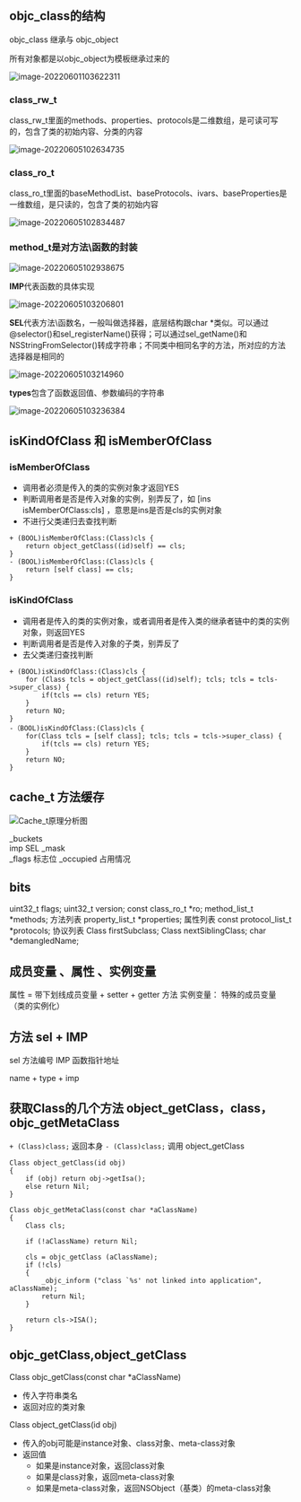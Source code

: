 ## objc_class的结构

objc_class 继承与 objc_object

所有对象都是以objc_object为模板继承过来的

![image-20220601103622311](http://xingyajie.oss-cn-hangzhou.aliyuncs.com/uPic/image-20220601103622311.png)

### class_rw_t

class_rw_t里面的methods、properties、protocols是二维数组，是可读可写的，包含了类的初始内容、分类的内容

![image-20220605102634735](http://xingyajie.oss-cn-hangzhou.aliyuncs.com/uPic/image-20220605102634735.png)

### class_ro_t

class_ro_t里面的baseMethodList、baseProtocols、ivars、baseProperties是一维数组，是只读的，包含了类的初始内容

![image-20220605102834487](http://xingyajie.oss-cn-hangzhou.aliyuncs.com/uPic/image-20220605102834487.png)

### method_t是对方法\函数的封装

![image-20220605102938675](http://xingyajie.oss-cn-hangzhou.aliyuncs.com/uPic/image-20220605102938675.png)

**IMP**代表函数的具体实现

![image-20220605103206801](http://xingyajie.oss-cn-hangzhou.aliyuncs.com/uPic/image-20220605103206801.png)

**SEL**代表方法\函数名，一般叫做选择器，底层结构跟char *类似。可以通过@selector()和sel_registerName()获得；可以通过sel_getName()和NSStringFromSelector()转成字符串；不同类中相同名字的方法，所对应的方法选择器是相同的

![image-20220605103214960](http://xingyajie.oss-cn-hangzhou.aliyuncs.com/uPic/image-20220605103214960.png)

**types**包含了函数返回值、参数编码的字符串

![image-20220605103236384](http://xingyajie.oss-cn-hangzhou.aliyuncs.com/uPic/image-20220605103236384.png)

## isKindOfClass 和 isMemberOfClass

### **isMemberOfClass**

- 调用者必须是传入的类的实例对象才返回YES
- 判断调用者是否是传入对象的实例，别弄反了，如 [ins isMemberOfClass:cls] ，意思是ins是否是cls的实例对象
- 不进行父类递归去查找判断

```
+ (BOOL)isMemberOfClass:(Class)cls {
    return object_getClass((id)self) == cls;
}
- (BOOL)isMemberOfClass:(Class)cls {
    return [self class] == cls;
}
```

### **isKindOfClass**

- 调用者是传入的类的实例对象，或者调用者是传入类的继承者链中的类的实例对象，则返回YES
- 判断调用者是否是传入对象的子类，别弄反了
- 去父类递归查找判断

```
+ (BOOL)isKindOfClass:(Class)cls {
    for (Class tcls = object_getClass((id)self); tcls; tcls = tcls->super_class) {
        if(tcls == cls) return YES;
    }
    return NO;
}
-（BOOL)isKindOfClass:(Class)cls {
    for(Class tcls = [self class]; tcls; tcls = tcls->super_class) {
        if(tcls == cls) return YES;
    }
    return NO;
}
```

## cache_t 方法缓存

![Cache_t原理分析图](http://xingyajie.oss-cn-hangzhou.aliyuncs.com/uPic/Cooci%20%E5%85%B3%E4%BA%8ECache_t%E5%8E%9F%E7%90%86%E5%88%86%E6%9E%90%E5%9B%BE.png)

_buckets   
    imp
    SEL
_mask  
_flags 标志位
_occupied 占用情况    

## bits

uint32_t flags;
uint32_t version;
const class_ro_t *ro;
method_list_t *methods; 方法列表
property_list_t *properties;   属性列表 
const protocol_list_t *protocols; 协议列表
Class firstSubclass;
Class nextSiblingClass;
char *demangledName;

## 成员变量 、属性 、实例变量

属性 = 带下划线成员变量 + setter + getter 方法
实例变量： 特殊的成员变量（类的实例化）

## 方法 sel + IMP 

sel 方法编号
IMP 函数指针地址

name + type + imp

## 获取Class的几个方法 object_getClass，class，objc_getMetaClass

```+ (Class)class;``` 返回本身
```- (Class)class;``` 调用 object_getClass

```
Class object_getClass(id obj)
{
    if (obj) return obj->getIsa();
    else return Nil;
}
```

```
Class objc_getMetaClass(const char *aClassName)
{
    Class cls;

    if (!aClassName) return Nil;

    cls = objc_getClass (aClassName);
    if (!cls)
    {
        _objc_inform ("class `%s' not linked into application", aClassName);
        return Nil;
    }

    return cls->ISA();
}
```

## objc_getClass,object_getClass

Class objc_getClass(const char *aClassName)

- 传入字符串类名
- 返回对应的类对象

Class object_getClass(id obj)

- 传入的obj可能是instance对象、class对象、meta-class对象
- 返回值
  - 如果是instance对象，返回class对象
  - 如果是class对象，返回meta-class对象
  - 如果是meta-class对象，返回NSObject（基类）的meta-class对象



